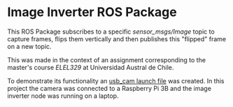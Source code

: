 # Image Inverter ROS Package

This ROS Package subscribes to a specific *sensor_msgs/Image* topic to capture frames, flips them vertically and then publishes this "flipped" frame on a new topic.

This was made in the context of an assignment corresponding to the master's course *ELEL329* at Universidad Austral de Chile.

To demonstrate its functionality an [usb_cam launch file](https://github.com/jbarria-uach/ELEL329_cam_src_pub) was created. In this project the camera was connected to a Raspberry Pi 3B and the image inverter node was running on a laptop.

